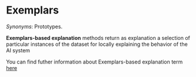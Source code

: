 # Exemplars

*Synonyms*: Prototypes.

**Exemplars-based explanation** methods return as explanation a selection of particular instances of the dataset for locally explaining the behavior of the AI system

You can find futher information about Exemplars-based explanation term [here](../../Transparency/prototypes.md)
